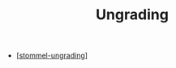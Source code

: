 ﻿---
title: Ungrading 
---

- [[stommel-ungrading]]


[//begin]: # "Autogenerated link references for markdown compatibility"
[stommel-ungrading]: stommel-ungrading "Jesse Stommel on ungrading"
[//end]: # "Autogenerated link references"